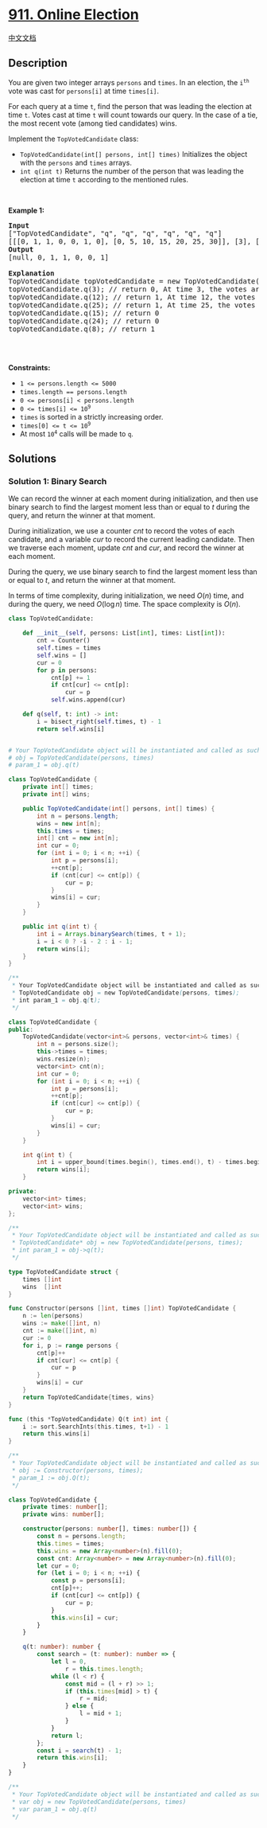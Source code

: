 # [911. Online Election](https://leetcode.com/problems/online-election)

[中文文档](/solution/0900-0999/0911.Online%20Election/README.md)

<!-- tags:Design,Array,Hash Table,Binary Search -->

<!-- difficulty:Medium -->

## Description

<p>You are given two integer arrays <code>persons</code> and <code>times</code>. In an election, the <code>i<sup>th</sup></code> vote was cast for <code>persons[i]</code> at time <code>times[i]</code>.</p>

<p>For each query at a time <code>t</code>, find the person that was leading the election at time <code>t</code>. Votes cast at time <code>t</code> will count towards our query. In the case of a tie, the most recent vote (among tied candidates) wins.</p>

<p>Implement the <code>TopVotedCandidate</code> class:</p>

<ul>
	<li><code>TopVotedCandidate(int[] persons, int[] times)</code> Initializes the object with the <code>persons</code> and <code>times</code> arrays.</li>
	<li><code>int q(int t)</code> Returns the number of the person that was leading the election at time <code>t</code> according to the mentioned rules.</li>
</ul>

<p>&nbsp;</p>
<p><strong class="example">Example 1:</strong></p>

<pre>
<strong>Input</strong>
[&quot;TopVotedCandidate&quot;, &quot;q&quot;, &quot;q&quot;, &quot;q&quot;, &quot;q&quot;, &quot;q&quot;, &quot;q&quot;]
[[[0, 1, 1, 0, 0, 1, 0], [0, 5, 10, 15, 20, 25, 30]], [3], [12], [25], [15], [24], [8]]
<strong>Output</strong>
[null, 0, 1, 1, 0, 0, 1]

<strong>Explanation</strong>
TopVotedCandidate topVotedCandidate = new TopVotedCandidate([0, 1, 1, 0, 0, 1, 0], [0, 5, 10, 15, 20, 25, 30]);
topVotedCandidate.q(3); // return 0, At time 3, the votes are [0], and 0 is leading.
topVotedCandidate.q(12); // return 1, At time 12, the votes are [0,1,1], and 1 is leading.
topVotedCandidate.q(25); // return 1, At time 25, the votes are [0,1,1,0,0,1], and 1 is leading (as ties go to the most recent vote.)
topVotedCandidate.q(15); // return 0
topVotedCandidate.q(24); // return 0
topVotedCandidate.q(8); // return 1

</pre>

<p>&nbsp;</p>
<p><strong>Constraints:</strong></p>

<ul>
	<li><code>1 &lt;= persons.length &lt;= 5000</code></li>
	<li><code>times.length == persons.length</code></li>
	<li><code>0 &lt;= persons[i] &lt; persons.length</code></li>
	<li><code>0 &lt;= times[i] &lt;= 10<sup>9</sup></code></li>
	<li><code>times</code> is sorted in a strictly increasing order.</li>
	<li><code>times[0] &lt;= t &lt;= 10<sup>9</sup></code></li>
	<li>At most <code>10<sup>4</sup></code> calls will be made to <code>q</code>.</li>
</ul>

## Solutions

### Solution 1: Binary Search

We can record the winner at each moment during initialization, and then use binary search to find the largest moment less than or equal to $t$ during the query, and return the winner at that moment.

During initialization, we use a counter $cnt$ to record the votes of each candidate, and a variable $cur$ to record the current leading candidate. Then we traverse each moment, update $cnt$ and $cur$, and record the winner at each moment.

During the query, we use binary search to find the largest moment less than or equal to $t$, and return the winner at that moment.

In terms of time complexity, during initialization, we need $O(n)$ time, and during the query, we need $O(\log n)$ time. The space complexity is $O(n)$.

<!-- tabs:start -->

```python
class TopVotedCandidate:

    def __init__(self, persons: List[int], times: List[int]):
        cnt = Counter()
        self.times = times
        self.wins = []
        cur = 0
        for p in persons:
            cnt[p] += 1
            if cnt[cur] <= cnt[p]:
                cur = p
            self.wins.append(cur)

    def q(self, t: int) -> int:
        i = bisect_right(self.times, t) - 1
        return self.wins[i]


# Your TopVotedCandidate object will be instantiated and called as such:
# obj = TopVotedCandidate(persons, times)
# param_1 = obj.q(t)
```

```java
class TopVotedCandidate {
    private int[] times;
    private int[] wins;

    public TopVotedCandidate(int[] persons, int[] times) {
        int n = persons.length;
        wins = new int[n];
        this.times = times;
        int[] cnt = new int[n];
        int cur = 0;
        for (int i = 0; i < n; ++i) {
            int p = persons[i];
            ++cnt[p];
            if (cnt[cur] <= cnt[p]) {
                cur = p;
            }
            wins[i] = cur;
        }
    }

    public int q(int t) {
        int i = Arrays.binarySearch(times, t + 1);
        i = i < 0 ? -i - 2 : i - 1;
        return wins[i];
    }
}

/**
 * Your TopVotedCandidate object will be instantiated and called as such:
 * TopVotedCandidate obj = new TopVotedCandidate(persons, times);
 * int param_1 = obj.q(t);
 */
```

```cpp
class TopVotedCandidate {
public:
    TopVotedCandidate(vector<int>& persons, vector<int>& times) {
        int n = persons.size();
        this->times = times;
        wins.resize(n);
        vector<int> cnt(n);
        int cur = 0;
        for (int i = 0; i < n; ++i) {
            int p = persons[i];
            ++cnt[p];
            if (cnt[cur] <= cnt[p]) {
                cur = p;
            }
            wins[i] = cur;
        }
    }

    int q(int t) {
        int i = upper_bound(times.begin(), times.end(), t) - times.begin() - 1;
        return wins[i];
    }

private:
    vector<int> times;
    vector<int> wins;
};

/**
 * Your TopVotedCandidate object will be instantiated and called as such:
 * TopVotedCandidate* obj = new TopVotedCandidate(persons, times);
 * int param_1 = obj->q(t);
 */
```

```go
type TopVotedCandidate struct {
	times []int
	wins  []int
}

func Constructor(persons []int, times []int) TopVotedCandidate {
	n := len(persons)
	wins := make([]int, n)
	cnt := make([]int, n)
	cur := 0
	for i, p := range persons {
		cnt[p]++
		if cnt[cur] <= cnt[p] {
			cur = p
		}
		wins[i] = cur
	}
	return TopVotedCandidate{times, wins}
}

func (this *TopVotedCandidate) Q(t int) int {
	i := sort.SearchInts(this.times, t+1) - 1
	return this.wins[i]
}

/**
 * Your TopVotedCandidate object will be instantiated and called as such:
 * obj := Constructor(persons, times);
 * param_1 := obj.Q(t);
 */
```

```ts
class TopVotedCandidate {
    private times: number[];
    private wins: number[];

    constructor(persons: number[], times: number[]) {
        const n = persons.length;
        this.times = times;
        this.wins = new Array<number>(n).fill(0);
        const cnt: Array<number> = new Array<number>(n).fill(0);
        let cur = 0;
        for (let i = 0; i < n; ++i) {
            const p = persons[i];
            cnt[p]++;
            if (cnt[cur] <= cnt[p]) {
                cur = p;
            }
            this.wins[i] = cur;
        }
    }

    q(t: number): number {
        const search = (t: number): number => {
            let l = 0,
                r = this.times.length;
            while (l < r) {
                const mid = (l + r) >> 1;
                if (this.times[mid] > t) {
                    r = mid;
                } else {
                    l = mid + 1;
                }
            }
            return l;
        };
        const i = search(t) - 1;
        return this.wins[i];
    }
}

/**
 * Your TopVotedCandidate object will be instantiated and called as such:
 * var obj = new TopVotedCandidate(persons, times)
 * var param_1 = obj.q(t)
 */
```

<!-- tabs:end -->

<!-- end -->
